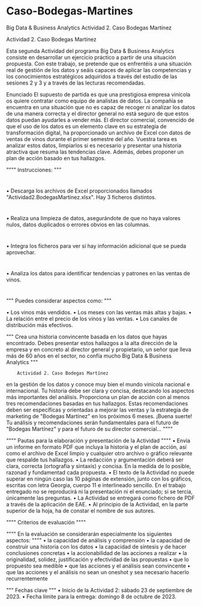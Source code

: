 # Caso-Bodegas-Martines

Big Data & Business Analytics 
	 	Actividad 2. Caso Bodegas Martínez 
 
 
Actividad 2. 
Caso Bodegas Martínez 
 
  
 
Esta segunda Actividad del programa Big Data & Business Analytics consiste en desarrollar un ejercicio práctico a partir de una situación propuesta. Con este trabajo, se pretende que os enfrentéis a una situación real de gestión de los datos y seáis capaces de aplicar las competencias y los conocimientos estratégicos adquiridos a través del estudio de las sesiones 2 y 3 y a través de las lecturas recomendadas. 
 
Enunciado 
El supuesto de partida es que una prestigiosa empresa vinícola os quiere contratar como equipo de analistas de datos. La compañía se encuentra en una situación que no es capaz de recoger ni analizar los datos de una manera correcta y el director general no está seguro de que estos datos puedan ayudarles a vender más. El director comercial, convencido de que el uso de los datos es un elemento clave en su estrategia de transformación digital, ha proporcionado un archivo de Excel con datos de ventas de vinos durante el primer semestre del año. Vuestra tarea es analizar estos datos, limpiarlos si es necesario y presentar una historia atractiva que resuma las tendencias clave. Además, debes proponer un plan de acción basado en tus hallazgos. 

""""
Instrucciones: 
"""

#
•	Descarga 	los 	archivos 	de 	Excel 	proporcionados 	llamados 
"Actividad2.BodegasMartinez.xlsx". Hay 3 ficheros distintos. 
#
•	Realiza una limpieza de datos, asegurándote de que no haya valores nulos, datos duplicados o errores obvios en las columnas. 
#
•	Integra los ficheros para ver si hay información adicional que se pueda aprovechar. 
#
•	Analiza los datos para identificar tendencias y patrones en las ventas de vinos.  
#

"""
Puedes considerar aspectos como: 
"""


•	Los vinos más vendidos. 
•	Los meses con las ventas más altas y bajas. 
•	La relación entre el precio de los vinos y las ventas. 
•	Los canales de distribución más efectivos. 

""" 
Crea una historia convincente basada en los datos que hayas encontrado. Debes presentar estos hallazgos a la alta dirección de la empresa y en concreto al director general y propietario, un señor que lleva más de 60 años en el sector, no confía mucho 
Big Data & Business Analytics 
"""

	 	Actividad 2. Caso Bodegas Martínez 
en la gestión de los datos y conoce muy bien el mundo vinícola nacional e internacional. Tu historia debe ser clara y concisa, destacando los aspectos más importantes del análisis. 
Proporciona un plan de acción con al menos tres recomendaciones basadas en tus hallazgos. Estas recomendaciones deben ser específicas y orientadas a mejorar las ventas y la estrategia de marketing de "Bodegas Martínez" en los próximos 6 meses. 
¡Buena suerte! Tu análisis y recomendaciones serán fundamentales para el futuro de 
"Bodegas Martínez" y para el futuro de su director comercial… 
""""

""""
Pautas para la elaboración y presentación de la Actividad 
""""
•	Envía un informe en formato PDF que incluya la historia y el plan de acción, así como el archivo de Excel limpio y cualquier otro archivo o gráfico relevante que respalde tus hallazgos. 
•	La redacción y argumentación deberá ser clara, correcta (ortografía y sintaxis) y concisa. En la medida de lo posible, razonad y fundamentad cada propuesta. 
•	El texto de la Actividad no puede superar en ningún caso las 10 páginas de extensión, junto con los gráficos, escritas con letra Georgia, cuerpo 11 e interlineado sencillo. En el trabajo entregado no se reproducirá ni la presentación ni el enunciado; si se tercia, únicamente las preguntas. 
•	La Actividad se entregará como fichero de PDF a través de la aplicación de EAE. 
•	Al principio de la Actividad, en la parte superior de la hoja, ha de constar el nombre de sus autores. 

""""
Criterios de evaluación 
""""

""""
En la evaluación se considerarán especialmente los siguientes aspectos: 
""""
•	la capacidad de análisis y comprensión 
•	la capacidad de construir una historia con los datos 
•	la capacidad de síntesis y de hacer conclusiones concretas 
•	la accionabilidad de las acciones a realizar 
•	la originalidad, solidez, justificación y efectividad de las propuestas 
•	que lo propuesto sea medible 
•	que las acciones y el análisis sean convincente 
•	que las acciones y el análisis no sean un oneshot y sea necesario hacerlo recurrentemente 

"""
Fechas clave 
"""
•	Inicio de la Actividad 2: sábado 23 de septiembre de 2023. 
•	Fecha límite para la entrega: domingo 8 de octubre de 2023. 
